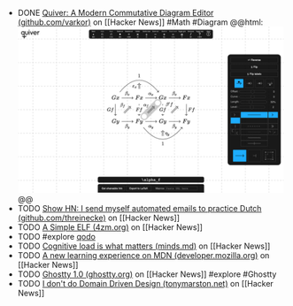 - DONE [Quiver: A Modern Commutative Diagram Editor (github.com/varkor)](https://news.ycombinator.com/item?id=42520151) on [[Hacker News]] #Math #Diagram
  @@html: <img src="https://github.com/varkor/quiver/raw/master/screenshots/title.png" class="article-cover" />@@
- TODO [Show HN: I send myself automated emails to practice Dutch (github.com/threinecke)](https://news.ycombinator.com/item?id=42521773) on [[Hacker News]]
- TODO [A Simple ELF (4zm.org)](https://news.ycombinator.com/item?id=42516697) on [[Hacker News]]
- TODO #explore [qodo](https://www.qodo.ai/)
- TODO [Cognitive load is what matters (minds.md)](https://news.ycombinator.com/item?id=42489645) on [[Hacker News]]
- TODO [A new learning experience on MDN (developer.mozilla.org)](https://news.ycombinator.com/item?id=42493962) on [[Hacker News]]
- TODO [Ghostty 1.0 (ghostty.org)](https://news.ycombinator.com/item?id=42517447) on [[Hacker News]] #explore #Ghostty
- TODO [I don't do Domain Driven Design (tonymarston.net)](https://news.ycombinator.com/item?id=42539477) on [[Hacker News]]